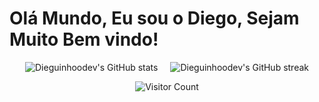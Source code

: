# Olá Mundo, Eu sou o Diego, Sejam Muito Bem vindo! 

<div style="display: flex; justify-content: center; gap: 20px;">
  <img src="https://github-readme-stats.vercel.app/api?username=Dieguinhoodev&theme=highcontrast&hide_border=false&include_all_commits=true&count_private=true" alt="Dieguinhoodev's GitHub stats">
  <img src="https://github-readme-streak-stats.herokuapp.com/?user=Dieguinhoodev&theme=highcontrast&hide_border=false" alt="Dieguinhoodev's GitHub streak">
</div>

<p align="center">
  <img src="https://visitcount.itsvg.in/api?id=Dieguinhoodev&icon=0&color=0" alt="Visitor Count">
</p>
